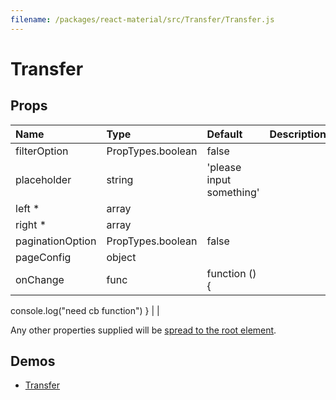 ```yaml
---
filename: /packages/react-material/src/Transfer/Transfer.js
---
```


<!--- This documentation is automatically generated, do not try to edit it. -->

# Transfer



## Props

| Name | Type | Default | Description |
|:-----|:-----|:--------|:------------|
| <span class="prop-name">filterOption</span> | <span class="prop-type">PropTypes.boolean | <span class="prop-default">false</span> |  |
| <span class="prop-name">placeholder</span> | <span class="prop-type">string | <span class="prop-default">'please input something'</span> |  |
| <span class="prop-name required">left *</span> | <span class="prop-type">array |  |  |
| <span class="prop-name required">right *</span> | <span class="prop-type">array |  |  |
| <span class="prop-name">paginationOption</span> | <span class="prop-type">PropTypes.boolean | <span class="prop-default">false</span> |  |
| <span class="prop-name">pageConfig</span> | <span class="prop-type">object |  |  |
| <span class="prop-name">onChange</span> | <span class="prop-type">func | <span class="prop-default">function () {  console.log("need cb function")}</span> |  |

Any other properties supplied will be [spread to the root element](/guides/api#spread).

## Demos

- [Transfer](/demos/transfer)

